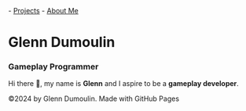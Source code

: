 <link href="./style.css" rel="stylesheet"/>
<script type="module" src="https://md-block.verou.me/md-block.js"></script>

<div class="nav-bar">
  <md-block>
    - <a href="./">Projects</a>
    - <a href="#" class="active">About Me</a>
  </md-block>
</div>

<div class="title">
  <md-block>
  
  # Glenn Dumoulin
  
  <h3>Gameplay Programmer</h3>
  
  </md-block>
</div>

Hi there 👋, my name is **Glenn** and I aspire to be a **gameplay developer**.

<footer>
  <md-block>
    ©2024 by Glenn Dumoulin. Made with GitHub Pages
  </md-block>
</footer>

